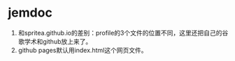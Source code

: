 # jemdoc
1. 和spritea.github.io的差别：profile的3个文件的位置不同，这里还把自己的谷歌学术和github放上来了。
2. github pages默认用index.html这个网页文件。